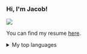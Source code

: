 ### Hi, I'm Jacob!

[![](https://img.shields.io/badge/LinkedIn-blue)](https://www.linkedin.com/in/jacob-vider-3650a217a/)



You can find my resume [here](https://drive.google.com/file/d/1_NnGKHSqLWAM-oKvcPzwxXDeBpBd6_Sj/view?usp=share_link).


<details>
<summary>My top languages</summary>

| Rank | Languages |
|-----:|-----------|
|     1| Python    |
|     2| C++       |
|     3| MATLAB    |
|     4| Java      |


</details>

<!--
**kkarakas/kkarakas** is a ✨ _special_ ✨ repository because its `README.md` (this file) appears on your GitHub profile.

Here are some ideas to get you started:

- 🔭 I’m currently working on ...
- 🌱 I’m currently learning ...
- 👯 I’m looking to collaborate on ...
- 🤔 I’m looking for help with ...
- 💬 Ask me about ...
- 📫 How to reach me: ...
- 😄 Pronouns: ...
- ⚡ Fun fact: ...
-->
